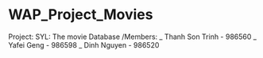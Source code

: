 # WAP_Project_Movies

Project: SYL: The movie Database
/Members:
_ Thanh Son Trinh - 986560
_ Yafei Geng - 986598
_ Dinh Nguyen - 986520 
